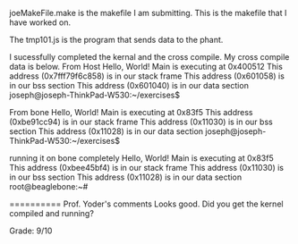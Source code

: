 joeMakeFile.make is the makefile I am submitting. This is the makefile that I have worked on.

The tmp101.js is the program that sends data to the phant. 

I sucessfully completed the kernal and the cross compile. My cross compile data is below.
From Host
Hello, World! Main is executing at 0x400512 
This address (0x7fff79f6c858) is in our stack frame 
This address (0x601058) is in our bss section 
This address (0x601040) is in our data section 
joseph@joseph-ThinkPad-W530:~/exercises$ 


From bone
Hello, World! Main is executing at 0x83f5 
This address (0xbe91cc94) is in our stack frame 
This address (0x11030) is in our bss section 
This address (0x11028) is in our data section 
joseph@joseph-ThinkPad-W530:~/exercises$ 

running it on bone completely
Hello, World! Main is executing at 0x83f5 
This address (0xbee45bf4) is in our stack frame 
This address (0x11030) is in our bss section 
This address (0x11028) is in our data section
root@beaglebone:~# 


==========
Prof. Yoder's comments
Looks good.  Did you get the kernel compiled and running?

Grade:  9/10
